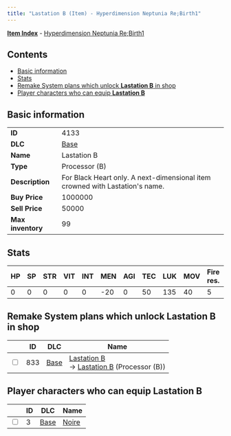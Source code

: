 ```yaml
---
title: "Lastation B (Item) - Hyperdimension Neptunia Re;Birth1"
---
```


[**Item Index**](/neptunia/rb1/item/index.html) - [Hyperdimension Neptunia Re;Birth1](/neptunia/rb1)

## Contents

- [Basic information](#basic-information)
- [Stats](#stats)
- [Remake System plans which unlock **Lastation B** in shop](#remake-system-plans-which-unlock-lastation-b-in-shop)
- [Player characters who can equip **Lastation B**](#player-characters-who-can-equip-lastation-b)

## Basic information

|   |   |
| -- | -- |
| **ID** | 4133 |
| **DLC** | [Base](/neptunia/rb1/dlc/1-base.html) |
| **Name** | Lastation B |
| **Type** | Processor (B) |
| **Description** | For Black Heart only. A next-dimensional item crowned with Lastation's name. |
| **Buy Price** | 1000000 |
| **Sell Price** | 50000 |
| **Max inventory** | 99 |

## Stats

| HP | SP | STR | VIT | INT | MEN | AGI | TEC | LUK | MOV | Fire res. | Ice res. | Wind res. | Lightning res. |
| -- | -- | --- | --- | --- | --- | --- | --- | --- | --- | --------- | -------- | --------- | -------------- |
| 0 | 0 | 0 | 0 | 0 | -20 | 0 | 50 | 135 | 40 | 5 | 0 | 0 | 0 |

## Remake System plans which unlock **Lastation B** in shop

|    | ID | DLC | Name |
| -- | -- | --- | ---- |
| <input type="checkbox" id="rb1-remake-1-833" class="trackbox" /> | 833 | [Base](/neptunia/rb1/dlc/1-base.html) | [Lastation B](/neptunia/rb1/remake/1-833-lastation-b.html)<br />→ [Lastation B](/neptunia/rb1/item/1-4133-lastation-b.html) (Processor (B)) |

## Player characters who can equip **Lastation B**

|    | ID | DLC | Name |
| -- | -- | --- | ---- |
| <input type="checkbox" id="rb1-player-1-3" class="trackbox" /> | 3 | [Base](/neptunia/rb1/dlc/1-base.html) | [Noire](/neptunia/rb1/player/1-3-noire.html) |